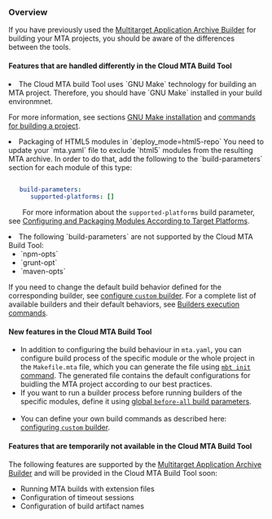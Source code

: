 ### Overview
If you have previously used the [Multitarget Application Archive Builder](https://help.sap.com/viewer/58746c584026430a890170ac4d87d03b/Cloud/en-US/ba7dd5a47b7a4858a652d15f9673c28d.html) for building your MTA projects, you should be aware of the differences between the tools.


#### Features that are handled differently in the Cloud MTA Build Tool

<li> The Cloud MTA build Tool uses `GNU Make` technology for building an MTA project. Therefore, you should have `GNU Make` installed in your build environmnet. 

For more information, see sections [GNU Make installation](makefile.md) and [commands for building a project](usage.md#how-to-build-an-mta-archive-from-the-project-sources). 
&nbsp;

<li> Packaging of HTML5 modules in `deploy_mode=html5-repo`
You need to update your `mta.yaml` file to exclude `html5` modules from the resulting MTA archive. In order to do that, add the following to the `build-parameters` section for each  module of this type:

```yaml

   build-parameters:
      supported-platforms: []
```
&nbsp;&nbsp;&nbsp;&nbsp;&nbsp;&nbsp; For more information about the `supported-platforms` build parameter, see [Configuring and Packaging Modules According to Target Platforms](configuration.md#configuring-and-packaging-modules-according-to-target-platforms).
&nbsp;&nbsp;

<li> The following `build-parameters` are not supported by the Cloud MTA Build Tool: <ul><li>`npm-opts`<li>`grunt-opt`<li>`maven-opts`</ul>

  If you need to change the default build behavior defined for the corresponding builder, see [configure `custom` builder](configuration.md#configuring-the-custom-builder). For a complete list of available builders and their default behaviors, see [Builders execution commands](https://github.com/SAP/cloud-mta-build-tool/blob/master/configs/builder_type_cfg.yaml).
  &nbsp;

#### New features in the Cloud MTA Build Tool

* In addition to configuring the build behaviour in `mta.yaml`, you can configure build process of the specific module or the whole project in the `Makefile.mta` file, which you can generate the file using [`mbt init` command](usage.md#cloud-mta-build-tool-commands). The generated file contains the default configurations for buidling the MTA project according to our best practices.
&nbsp;&nbsp;
* If you want to run a builder process before running builders of the specific modules, define it using [global `before-all` build parameters](configuration.md#configuring-global-build).  
&nbsp; 
* You can define your own build commands as described here: [configuring `custom` builder](configuration.md#configuring-the-custom-builder). 
&nbsp; 

#### Features that are temporarily not available in the Cloud MTA Build Tool

The following features are supported by the [Multitarget Application Archive Builder](https://help.sap.com/viewer/58746c584026430a890170ac4d87d03b/Cloud/en-US/ba7dd5a47b7a4858a652d15f9673c28d.html) and will be provided in the Cloud MTA Build Tool soon:


* Running MTA builds with extension files
* Configuration of timeout sessions
* Configuration of build artifact names
